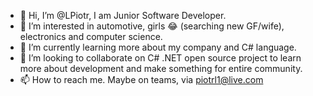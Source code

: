 - 👋 Hi, I’m @LPiotr, I am Junior Software Developer.
- 👀 I’m interested in automotive, girls 😂 (searching new GF/wife), electronics and computer science.
- 🌱 I’m currently learning more about my company and C# language.
- 💞️ I’m looking to collaborate on C# .NET open source project to learn more about development and make something for entire community.
- 📫 How to reach me. Maybe on teams, via piotrl1@live.com

<!---
LPiotr/LPiotr is a ✨ special ✨ repository because its `README.md` (this file) appears on your GitHub profile.
You can click the Preview link to take a look at your changes.
--->
